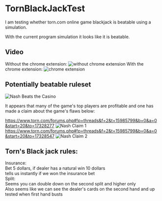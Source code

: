 # TornBlackJackTest
I am testing whether torn.com online game blackjack is beatable using a simulation.

With the current program simulation it looks like it is beatable. 

## Video
Without the chrome extension:
![without chrome extension](https://imgur.com/5IGnXnq.gif)
With the chrome extension:
![chrome extension](https://imgur.com/9t1kbXZ.gif)

## Potentially beatable ruleset

![Nash Beats the Casino](https://github.com/WizardRubic/TornBlackJackTest/blob/testmake/res/nashWins.png "Nash Beats the Casino")

It appears that many of the game's top players are profitable and one has made a claim about the game's flaws below: 

https://www.torn.com/forums.php#!p=threads&f=2&t=15985799&b=0&a=0&start=20&to=17328277
![Nash Claim 1](https://github.com/WizardRubic/TornBlackJackTest/blob/testmake/res/nashPost1.png "Nash Claim 1")
https://www.torn.com/forums.php#!p=threads&f=2&t=15985799&b=0&a=0&start=20&to=17328547
![Nash Claim 2](https://github.com/WizardRubic/TornBlackJackTest/blob/testmake/res/nashPost2.png "Nash Claim 2")


## Torn's Black jack rules:

Insurance:  
    Bet 5 dollars, if dealer has a natural win 10 dollars  
    tells us instantly if we won the insurance bet  
Split:  
    Seems you can double down on the second split and higher only  
    Also seems like we can see the dealer's cards on the second hand and up  
        tested when first hand busts  

